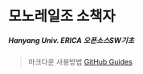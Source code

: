 # 모노레일조 소책자
##### Hanyang Univ. ERICA 오픈소스SW기초


>마크다운 사용방법
>[GitHub Guides](https://guides.github.com/features/mastering-markdown/)
